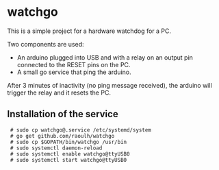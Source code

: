 # watchgo

This is a simple project for a hardware watchdog for a PC.

Two components are used:
 - An arduino plugged into USB and with a relay on an output pin connected to the RESET pins on the PC.
 - A small go service that ping the arduino.

After 3 minutes of inactivity (no ping message received), the arduino will trigger the relay and it resets the PC.

## Installation of the service
```
 # sudo cp watchgo@.service /etc/systemd/system
 # go get github.com/raoulh/watchgo
 # sudo cp $GOPATH/bin/watchgo /usr/bin
 # sudo systemctl daemon-reload
 # sudo systemctl enable watchgo@ttyUSB0
 # sudo systemctl start watchgo@ttyUSB0
```
